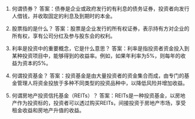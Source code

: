 

1. 何谓债券？
答案：债券是企业或政府发行的有利息的债务证券，投资者向发行人借钱，并收取固定的利息及到期时的本金。

2. 股票指的是什么？
答案：股票是企业发行的所有权证券，表示持有方对企业的所有权，享有公司分红及参与股东会的权利。

3. 利率是投资中的重要概念，它是什么意思？
答案：利率是指投资者资金投入到某种投资项目中，能够得到的收益率。例如，如果年利率为5%，则每年的收益为资本的5%。

4. 何谓投资基金？
答案：投资基金是由大量投资者的资金集合而成，由专门的基金管理人将资金投放于多种不同类型的投资品种中，以降低风险并增加收益。

5. 何谓房地产投资信托基金（REITs）？
答案：REITs是一种投资基金，以房地产作为投资标的，投资者可以透过购买REITs，间接投资于房地产市场，享受租金收益和房地产升值的收益。